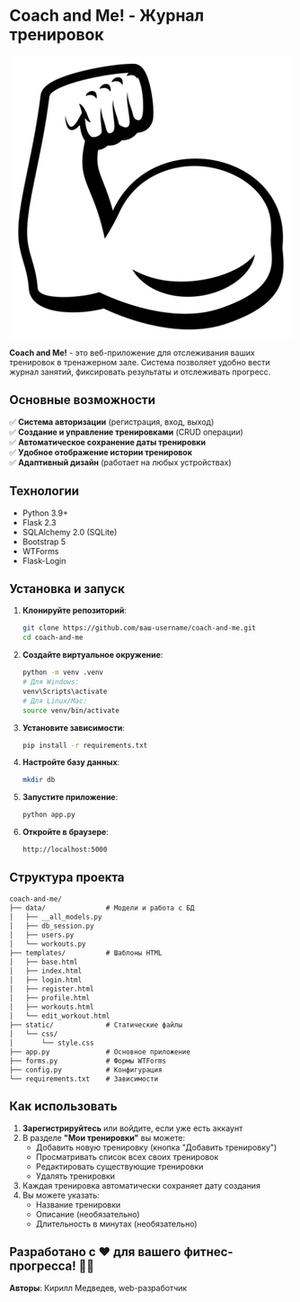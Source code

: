 # Coach and Me! - Журнал тренировок

![Coach and Me! Logo](app/static/img/biceps.svg)

**Coach and Me!** - это веб-приложение для отслеживания ваших тренировок в тренажерном зале. Система позволяет удобно вести журнал занятий, фиксировать результаты и отслеживать прогресс.

## Основные возможности

✅ **Система авторизации** (регистрация, вход, выход)  
✅ **Создание и управление тренировками** (CRUD операции)  
✅ **Автоматическое сохранение даты тренировки**  
✅ **Удобное отображение истории тренировок**  
✅ **Адаптивный дизайн** (работает на любых устройствах)  

## Технологии

- Python 3.9+
- Flask 2.3
- SQLAlchemy 2.0 (SQLite)
- Bootstrap 5
- WTForms
- Flask-Login

## Установка и запуск

1. **Клонируйте репозиторий**:
   ```bash
   git clone https://github.com/ваш-username/coach-and-me.git
   cd coach-and-me
   ```

2. **Создайте виртуальное окружение**:
   ```bash
   python -m venv .venv
   # Для Windows:
   venv\Scripts\activate
   # Для Linux/Mac:
   source venv/bin/activate
   ```

3. **Установите зависимости**:
   ```bash
   pip install -r requirements.txt
   ```

4. **Настройте базу данных**:
   ```bash
   mkdir db
   ```

5. **Запустите приложение**:
   ```bash
   python app.py
   ```

6. **Откройте в браузере**:
   ```
   http://localhost:5000
   ```

## Структура проекта

```
coach-and-me/
├── data/               # Модели и работа с БД
│   ├── __all_models.py
│   ├── db_session.py
│   ├── users.py
│   └── workouts.py
├── templates/          # Шаблоны HTML
│   ├── base.html
│   ├── index.html
│   ├── login.html
│   ├── register.html
│   ├── profile.html
│   ├── workouts.html
│   └── edit_workout.html
├── static/             # Статические файлы
│   └── css/
│       └── style.css
├── app.py              # Основное приложение
├── forms.py            # Формы WTForms
├── config.py           # Конфигурация
└── requirements.txt    # Зависимости
```

## Как использовать

1. **Зарегистрируйтесь** или войдите, если уже есть аккаунт
2. В разделе **"Мои тренировки"** вы можете:
   - Добавить новую тренировку (кнопка "Добавить тренировку")
   - Просматривать список всех своих тренировок
   - Редактировать существующие тренировки
   - Удалять тренировки
3. Каждая тренировка автоматически сохраняет дату создания
4. Вы можете указать:
   - Название тренировки
   - Описание (необязательно)
   - Длительность в минутах (необязательно)

## **Разработано с ❤️ для вашего фитнес-прогресса!** 🏋️‍♂️
**Авторы**:
Кирилл Медведев, web-разработчик

